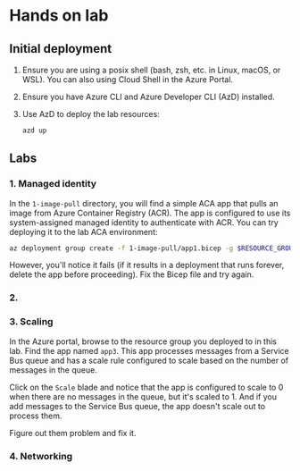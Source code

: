 # Hands on lab

## Initial deployment

1. Ensure you are using a posix shell (bash, zsh, etc. in Linux, macOS, or WSL). You can also using Cloud Shell in the Azure Portal.

1. Ensure you have Azure CLI and Azure Developer CLI (AzD) installed.

1. Use AzD to deploy the lab resources:

    ```bash
    azd up
    ```

## Labs

### 1. Managed identity

In the `1-image-pull` directory, you will find a simple ACA app that pulls an image from Azure Container Registry (ACR). The app is configured to use its system-assigned managed identity to authenticate with ACR. You can try deploying it to the lab ACA environment:

```bash
az deployment group create -f 1-image-pull/app1.bicep -g $RESOURCE_GROUP_NAME
```

However, you'll notice it fails (if it results in a deployment that runs forever, delete the app before proceeding). Fix the Bicep file and try again.

### 2.

### 3. Scaling

In the Azure portal, browse to the resource group you deployed to in this lab. Find the app named `app3`. This app processes messages from a Service Bus queue and has a scale rule configured to scale based on the number of messages in the queue.

Click on the `Scale` blade and notice that the app is configured to scale to 0 when there are no messages in the queue, but it's scaled to 1. And if you add messages to the Service Bus queue, the app doesn't scale out to process them.

Figure out them problem and fix it.

### 4. Networking
